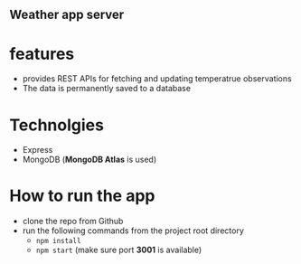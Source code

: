 
## Weather app server

# features 

* provides REST APIs for fetching and updating temperatrue observations
* The data is permanently saved to a database

# Technolgies
* Express
* MongoDB (**MongoDB Atlas** is used)

# How to run the app
* clone the repo from Github
* run the following commands from the project root directory
    * `npm install` 
    * `npm start` (make sure port **3001** is available)
